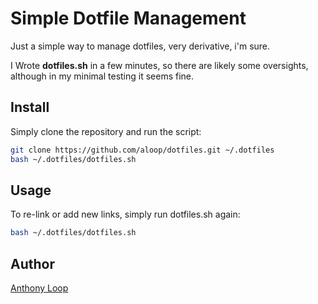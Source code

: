 # Simple Dotfile Management

Just a simple way to manage dotfiles, very derivative, i'm sure.

I Wrote **dotfiles.sh** in a few minutes, so there are likely some oversights, although in my minimal testing it seems fine.

## Install

Simply clone the repository and run the script:

```sh
git clone https://github.com/aloop/dotfiles.git ~/.dotfiles
bash ~/.dotfiles/dotfiles.sh
```

## Usage

To re-link or add new links, simply run dotfiles.sh again:

```sh
bash ~/.dotfiles/dotfiles.sh
```

## Author

[Anthony Loop](https://github.com/aloop)
